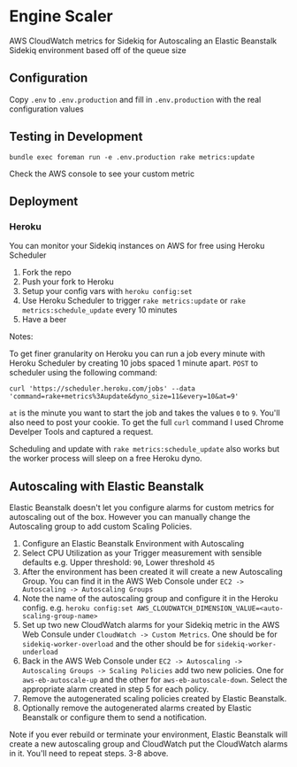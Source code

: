 # Engine Scaler

AWS CloudWatch metrics for Sidekiq for Autoscaling an Elastic Beanstalk Sidekiq environment based off of the queue size

## Configuration

Copy `.env` to `.env.production` and fill in `.env.production` with the real configuration values

## Testing in Development

```
bundle exec foreman run -e .env.production rake metrics:update
```

Check the AWS console to see your custom metric

## Deployment

### Heroku

You can monitor your Sidekiq instances on AWS for free using Heroku Scheduler

1. Fork the repo
2. Push your fork to Heroku
3. Setup your config vars with `heroku config:set`
4. Use Heroku Scheduler to trigger `rake metrics:update` or `rake metrics:schedule_update` every 10 minutes
5. Have a beer

Notes:

To get finer granularity on Heroku you can run a job every minute with Heroku Scheduler by creating 10 jobs spaced 1 minute apart. `POST` to scheduler using the following command:

```
curl 'https://scheduler.heroku.com/jobs' --data 'command=rake+metrics%3Aupdate&dyno_size=11&every=10&at=9'
```

`at` is the minute you want to start the job and takes the values `0` to `9`. You'll also need to post your cookie. To get the full `curl` command I used Chrome Develper Tools and captured a request.

Scheduling and update with `rake metrics:schedule_update` also works but the worker process will sleep on a free Heroku dyno.

## Autoscaling with Elastic Beanstalk

Elastic Beanstalk doesn't let you configure alarms for custom metrics for autoscaling out of the box. However you can manually change the Autoscaling group to add custom Scaling Policies.

1. Configure an Elastic Beanstalk Environment with Autoscaling
2. Select CPU Utilization as your Trigger measurement with sensible defaults e.g. Upper threshold: `90`, Lower threshold `45`
3. After the environment has been created it will create a new Autoscaling Group. You can find it in the AWS Web Console under `EC2 -> Autoscaling -> Autoscaling Groups`
4. Note the name of the autoscaling group and configure it in the Heroku config. e.g. `heroku config:set AWS_CLOUDWATCH_DIMENSION_VALUE=<auto-scaling-group-name>`
5. Set up two new CloudWatch alarms for your Sidekiq metric in the AWS Web Consule under `CloudWatch -> Custom Metrics`. One should be for `sidekiq-worker-overload` and the other should be for `sidekiq-worker-underload`
6. Back in the AWS Web Console under `EC2 -> Autoscaling -> Autoscaling Groups -> Scaling Policies` add two new policies. One for `aws-eb-autoscale-up` and the other for `aws-eb-autoscale-down`. Select the appropriate alarm created in step 5 for each policy.
7. Remove the autogenerated scaling policies created by Elastic Beanstalk.
8. Optionally remove the autogenerated alarms created by Elastic Beanstalk or configure them to send a notification.

Note if you ever rebuild or terminate your environment, Elastic Beanstalk will create a new autoscaling group and CloudWatch put the CloudWatch alarms in it. You'll need to repeat steps. 3-8 above.
